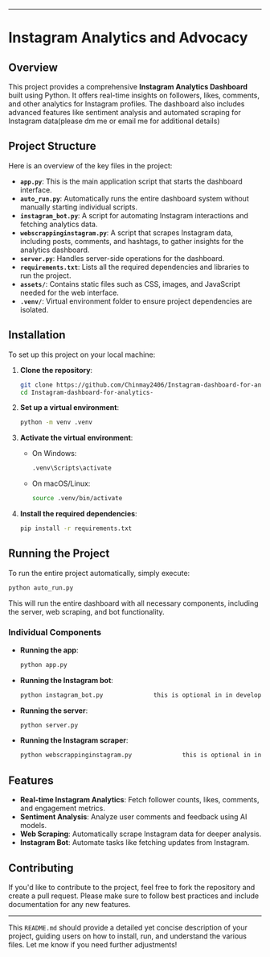 
---

# Instagram Analytics and Advocacy

## Overview

This project provides a comprehensive **Instagram Analytics Dashboard** built using Python. It offers real-time insights on followers, likes, comments, and other analytics for Instagram profiles. The dashboard also includes advanced features like sentiment analysis and automated scraping for Instagram data(please dm me or email me for additional details)

## Project Structure

Here is an overview of the key files in the project:

- **`app.py`**: This is the main application script that starts the dashboard interface.
- **`auto_run.py`**: Automatically runs the entire dashboard system without manually starting individual scripts.
- **`instagram_bot.py`**: A script for automating Instagram interactions and fetching analytics data.
- **`webscrappinginstagram.py`**: A script that scrapes Instagram data, including posts, comments, and hashtags, to gather insights for the analytics dashboard.
- **`server.py`**: Handles server-side operations for the dashboard.
- **`requirements.txt`**: Lists all the required dependencies and libraries to run the project.
- **`assets/`**: Contains static files such as CSS, images, and JavaScript needed for the web interface.
- **`.venv/`**: Virtual environment folder to ensure project dependencies are isolated.

## Installation

To set up this project on your local machine:

1. **Clone the repository**:
   ```bash
   git clone https://github.com/Chinmay2406/Instagram-dashboard-for-analytics-.git
   cd Instagram-dashboard-for-analytics-
   ```

2. **Set up a virtual environment**:
   ```bash
   python -m venv .venv
   ```

3. **Activate the virtual environment**:
   - On Windows:
     ```bash
     .venv\Scripts\activate
     ```
   - On macOS/Linux:
     ```bash
     source .venv/bin/activate
     ```

4. **Install the required dependencies**:
   ```bash
   pip install -r requirements.txt
   ```

## Running the Project

To run the entire project automatically, simply execute:

```bash
python auto_run.py
```

This will run the entire dashboard with all necessary components, including the server, web scraping, and bot functionality.

### Individual Components

- **Running the app**:
  ```bash
  python app.py
  ```

- **Running the Instagram bot**:
  ```bash
  python instagram_bot.py              this is optional in in development
  ```

- **Running the server**:
  ```bash
  python server.py
  ```

- **Running the Instagram scraper**:
  ```bash
  python webscrappinginstagram.py              this is optional in in development
  ```

## Features

- **Real-time Instagram Analytics**: Fetch follower counts, likes, comments, and engagement metrics.
- **Sentiment Analysis**: Analyze user comments and feedback using AI models.
- **Web Scraping**: Automatically scrape Instagram data for deeper analysis.
- **Instagram Bot**: Automate tasks like fetching updates from Instagram.

## Contributing

If you'd like to contribute to the project, feel free to fork the repository and create a pull request. Please make sure to follow best practices and include documentation for any new features.

---

This `README.md` should provide a detailed yet concise description of your project, guiding users on how to install, run, and understand the various files. Let me know if you need further adjustments!

